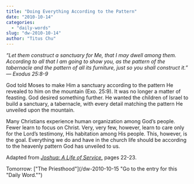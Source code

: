 ```yaml
---
title: "Doing Everything According to the Pattern"
date: "2010-10-14"
categories: 
  - "daily-words"
slug: "dw-2010-10-14"
author: "Titus Chu"
---
```


_“Let them construct a sanctuary for Me, that I may dwell among them. According to all that I am going to show you, as the pattern of the tabernacle and the pattern of all its furniture, just so you shall construct it.” — Exodus 25:8-9_

God told Moses to make Him a sanctuary according to the pattern He revealed to him on the mountain (Exo. 25:9). It was no longer a matter of feasting. God desired something further. He wanted the children of Israel to build a sanctuary, a tabernacle, with every detail matching the pattern He unveiled upon the mountain.

Many Christians experience human organization among God’s people. Fewer learn to focus on Christ. Very, very few, however, learn to care only for the Lord’s testimony, His habitation among His people. This, however, is the goal. Everything we do and have in the church life should be according to the heavenly pattern God has unveiled to us.

Adapted from _[Joshua: A Life of Service](/book-joshua/ "Go to the listing for this book.")[,](/book-journey/ "Go to the listing for this book.")_ pages 22-23.

Tomorrow: ["The Priesthood"](/dw-2010-10-15 "Go to the entry for this "Daily Word."")
